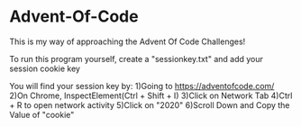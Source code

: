 # Advent-Of-Code

This is my way of approaching the Advent Of Code Challenges!

To run this program yourself, create a "sessionkey.txt" and add your session cookie key

You will find your session key by:
1)Going to https://adventofcode.com/
2)On Chrome, InspectElement(Ctrl + Shift + I)
3)Click on Network Tab
4)Ctrl + R to open network activity
5)Click on "2020"
6)Scroll Down and Copy the Value of "cookie"